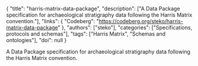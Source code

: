 {
  "title": "harris-matrix-data-package",
  "description": ["A Data Package specification for archaeological stratigraphy data following the Harris Matrix convention."],
  "links": {
    "Codeberg": "https://codeberg.org/steko/harris-matrix-data-package"
  },
  "authors": ["steko"],
  "categories": ["Specifications, protocols and schemas"],
  "tags": ["Harris Matrix", "Schemas and ontologies"],
  "doi": null
}

<!-- Generated by csv2md.R – do not edit by hand -->

A Data Package specification for archaeological stratigraphy data following the Harris Matrix convention.